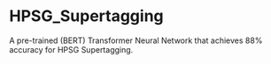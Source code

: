 # HPSG_Supertagging
A pre-trained (BERT) Transformer Neural Network that achieves 88% accuracy for HPSG Supertagging.

